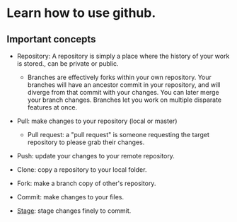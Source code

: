 # Learn how to use github.

## Important concepts

- Repository: A repository is simply a place where the history of your work is stored., can be private or public.
  - Branches are effectively forks within your own repository. Your branches will have an ancestor commit in your repository, and will diverge from that commit with your changes. You can later merge your branch changes. Branches let you work on multiple disparate features at once.
  
- Pull: make changes to your repository (local or master)
  - Pull request: a "pull request" is someone requesting the target repository to please grab their changes. 
  
- Push: update your changes to your remote repository.

- Clone: copy a repository to your local folder.

- Fork: make a branch copy of other's repository. 

- Commit: make changes to your files.

- [Stage](https://softwareengineering.stackexchange.com/questions/119782/what-does-stage-mean-in-git): stage changes finely to commit.
